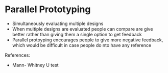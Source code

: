 # Parallel Prototyping

- Simultaneously evaluating multiple designs
- When multiple designs are evaluated people can compare are give better rather than giving them a single option to get feedback
- Parallel protoyping encourages people to give more negative feedback, which would be difficult in case people do nto have any reference


References:
- Mann- Whitney U test